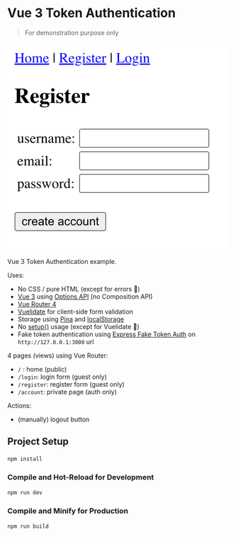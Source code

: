 # Vue 3 Token Authentication

> For demonstration purpose only

![](./docs/localhost_5173_register.png)

Vue 3 Token Authentication example.

Uses:
* No CSS / pure HTML (except for errors 😬)
* [Vue 3](https://vuejs.org/) using [Options API](https://vuejs.org/guide/introduction.html#api-styles) (no Composition API)
* [Vue Router 4](https://router.vuejs.org/)
* [Vuelidate](https://vuelidate-next.netlify.app/) for client-side form validation
* Storage using [Pina](https://pinia.vuejs.org/) and [localStorage](https://developer.mozilla.org/fr/docs/Web/API/Window/localStorage)
* No [setup()](https://vuejs.org/api/composition-api-setup.html) usage (except for Vuelidate 😬)
* Fake token authentication using [Express Fake Token Auth](https://github.com/cba85/express-fake-token-auth-api) on `http://127.0.0.1:3000` url

4 pages (views) using Vue Router:
* `/` : home (public)
* `/login`: login form (guest only)
* `/register`: register form (guest only)
* `/account`: private page (auth only)

Actions:
* (manually) logout button

## Project Setup

```sh
npm install
```

### Compile and Hot-Reload for Development

```sh
npm run dev
```

### Compile and Minify for Production

```sh
npm run build
```
